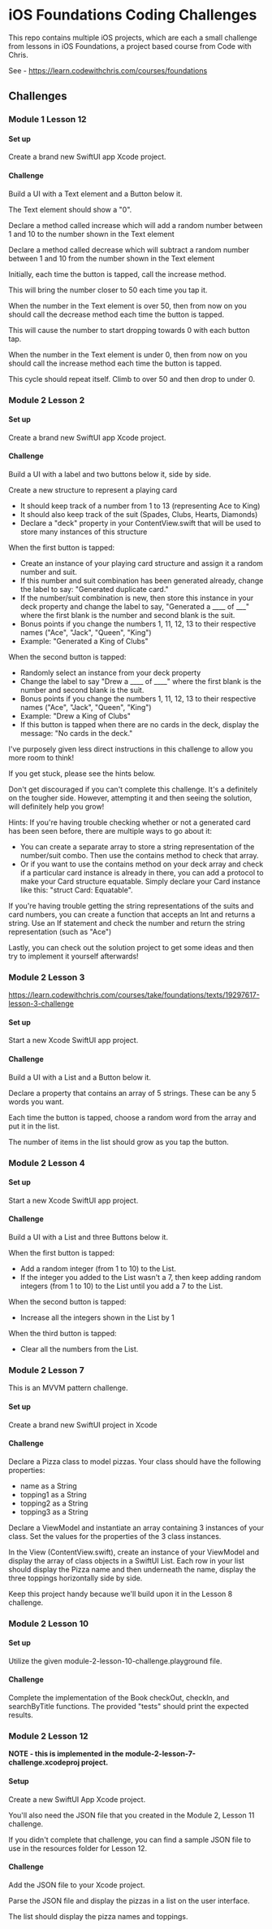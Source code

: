 # iOS Foundations Coding Challenges
This repo contains multiple iOS projects, which are each a small challenge from lessons in iOS Foundations, a project based course from Code with Chris.

See - https://learn.codewithchris.com/courses/foundations

## Challenges

### Module 1 Lesson 12
#### Set up

Create a brand new SwiftUI app Xcode project.

#### Challenge

Build a UI with a Text element and a Button below it.

The Text element should show a "0".

Declare a method called increase which will add a random number between 1 and 10 to the number shown in the Text element

Declare a method called decrease which will subtract a random number between 1 and 10 from the number shown in the Text element

Initially, each time the button is tapped, call the increase method.

This will bring the number closer to 50 each time you tap it.

When the number in the Text element is over 50, then from now on you should call the decrease method each time the button is tapped.

This will cause the number to start dropping towards 0 with each button tap.

When the number in the Text element is under 0, then from now on you should call the increase method each time the button is tapped.

This cycle should repeat itself. Climb to over 50 and then drop to under 0.

### Module 2 Lesson 2

#### Set up

Create a brand new SwiftUI app Xcode project.

#### Challenge

Build a UI with a label and two buttons below it, side by side.

Create a new structure to represent a playing card
- It should keep track of a number from 1 to 13 (representing Ace to King)
- It should also keep track of the suit (Spades, Clubs, Hearts, Diamonds)
- Declare a "deck" property in your ContentView.swift that will be used to store many instances of this structure

When the first button is tapped:
- Create an instance of your playing card structure and assign it a random number and suit.
- If this number and suit combination has been generated already, change the label to say: "Generated duplicate card."
- If the number/suit combination is new, then store this instance in your deck property and change the label to say, "Generated a ____ of ___" where the first blank is the number and second blank is the suit.
- Bonus points if you change the numbers 1, 11, 12, 13 to their respective names ("Ace", "Jack", "Queen", "King")
- Example: "Generated a King of Clubs"

When the second button is tapped:
- Randomly select an instance from your deck property
- Change the label to say "Drew a ____ of ____" where the first blank is the number and second blank is the suit.
- Bonus points if you change the numbers 1, 11, 12, 13 to their respective names ("Ace", "Jack", "Queen", "King")
- Example: "Drew a King of Clubs"
- If this button is tapped when there are no cards in the deck, display the message: "No cards in the deck."

I've purposely given less direct instructions in this challenge to allow you more room to think!

If you get stuck, please see the hints below.

Don't get discouraged if you can't complete this challenge. It's a definitely on the tougher side. However, attempting it and then seeing the solution, will definitely help you grow!

Hints:
If you're having trouble checking whether or not a generated card has been seen before, there are multiple ways to go about it:
- You can create a separate array to store a string representation of the number/suit combo. Then use the contains method to check that array.
- Or if you want to use the contains method on your deck array and check if a particular card instance is already in there, you can add a protocol to make your Card structure equatable. Simply declare your Card instance like this: "struct Card: Equatable".

If you're having trouble getting the string representations of the suits and card numbers, you can create a function that accepts an Int and returns a string. Use an If statement and check the number and return the string representation (such as "Ace")

Lastly, you can check out the solution project to get some ideas and then try to implement it yourself afterwards!

### Module 2 Lesson 3
https://learn.codewithchris.com/courses/take/foundations/texts/19297617-lesson-3-challenge

#### Set up

Start a new Xcode SwiftUI app project.

#### Challenge

Build a UI with a List and a Button below it.

Declare a property that contains an array of 5 strings. These can be any 5 words you want.

Each time the button is tapped, choose a random word from the array and put it in the list.

The number of items in the list should grow as you tap the button. 

### Module 2 Lesson 4

#### Set up

Start a new Xcode SwiftUI app project.

#### Challenge

Build a UI with a List and three Buttons below it.

When the first button is tapped:
- Add a random integer (from 1 to 10) to the List.
- If the integer you added to the List wasn't a 7, then keep adding random integers (from 1 to 10) to the List until you add a 7 to the List.

When the second button is tapped:
- Increase all the integers shown in the List by 1

When the third button is tapped:
- Clear all the numbers from the List.

### Module 2 Lesson 7
This is an MVVM pattern challenge.

#### Set up

Create a brand new SwiftUI project in Xcode 

#### Challenge

Declare a Pizza class to model pizzas. Your class should have the following properties:
- name as a String
- topping1 as a String
- topping2 as a String
- topping3 as a String

Declare a ViewModel and instantiate an array containing 3 instances of your class. Set the values for the properties of the 3 class instances.

In the View (ContentView.swift), create an instance of your ViewModel and display the array of class objects in a SwiftUI List. Each row in your list should display the Pizza name and then underneath the name, display the three toppings horizontally side by side.

Keep this project handy because we'll build upon it in the Lesson 8 challenge.

### Module 2 Lesson 10

#### Set up

Utilize the given module-2-lesson-10-challenge.playground file.

#### Challenge

Complete the implementation of the Book checkOut, checkIn, and searchByTitle functions. The provided "tests" should print the expected results.

### Module 2 Lesson 12

**NOTE - this is implemented in the module-2-lesson-7-challenge.xcodeproj project.**

#### Setup

Create a new SwiftUI App Xcode project.

You'll also need the JSON file that you created in the Module 2, Lesson 11 challenge. 

If you didn't complete that challenge, you can find a sample JSON file to use in the resources folder for Lesson 12.

#### Challenge

Add the JSON file to your Xcode project.

Parse the JSON file and display the pizzas in a list on the user interface.

The list should display the pizza names and toppings.
